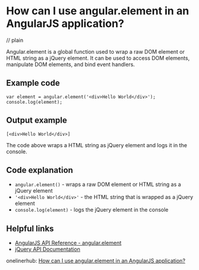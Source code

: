 # How can I use angular.element in an AngularJS application?
// plain

Angular.element is a global function used to wrap a raw DOM element or HTML string as a jQuery element. It can be used to access DOM elements, manipulate DOM elements, and bind event handlers.

## Example code

```
var element = angular.element('<div>Hello World</div>');
console.log(element);
```

## Output example

```
[<div>​Hello World​</div>​]
```

The code above wraps a HTML string as jQuery element and logs it in the console.

## Code explanation


- `angular.element()` - wraps a raw DOM element or HTML string as a jQuery element
- `'<div>Hello World</div>'` - the HTML string that is wrapped as a jQuery element
- `console.log(element)` - logs the jQuery element in the console

## Helpful links
- [AngularJS API Reference - angular.element](https://docs.angularjs.org/api/ng/function/angular.element)
- [jQuery API Documentation](https://api.jquery.com/)

onelinerhub: [How can I use angular.element in an AngularJS application?](https://onelinerhub.com/angularjs/how-can-i-use-angular-element-in-an-angularjs-application)